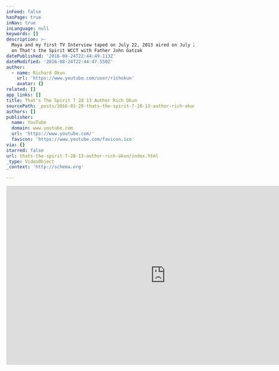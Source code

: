 ```yaml
---
inFeed: false
hasPage: true
inNav: true
inLanguage: null
keywords: []
description: >-
  Maya and my first TV Interview taped on July 22, 2013 aired on July 28, 2013
  on That's the Spirit WCCT with Father John Gatzak
datePublished: '2016-08-24T22:44:49.113Z'
dateModified: '2016-08-24T22:44:47.550Z'
author:
  - name: Richard Okun
    url: 'https://www.youtube.com/user/richokun'
    avatar: {}
related: []
app_links: []
title: That's The Spirit 7 28 13 Author Rich Okun
sourcePath: _posts/2016-03-20-thats-the-spirit-7-28-13-author-rich-okun.md
authors: []
publisher:
  name: YouTube
  domain: www.youtube.com
  url: 'https://www.youtube.com/'
  favicon: 'https://www.youtube.com/favicon.ico'
via: {}
starred: false
url: thats-the-spirit-7-28-13-author-rich-okun/index.html
_type: VideoObject
_context: 'http://schema.org'

---
```

<iframe src="https://cdn.embedly.com/widgets/media.html?src=https%3A%2F%2Fwww.youtube.com%2Fembed%2FyktDBhVaWHM%3Ffeature%3Doembed&amp;url=https%3A%2F%2Fwww.youtube.com%2Fwatch%3Fv%3DyktDBhVaWHM&amp;image=https%3A%2F%2Fi.ytimg.com%2Fvi%2FyktDBhVaWHM%2Fhqdefault.jpg&amp;key=b7d04c9b404c499eba89ee7072e1c4f7&amp;type=text%2Fhtml&amp;schema=youtube" width="854" height="480" scrolling="no" frameborder="0" allowfullscreen="allowfullscreen" style=""></iframe>